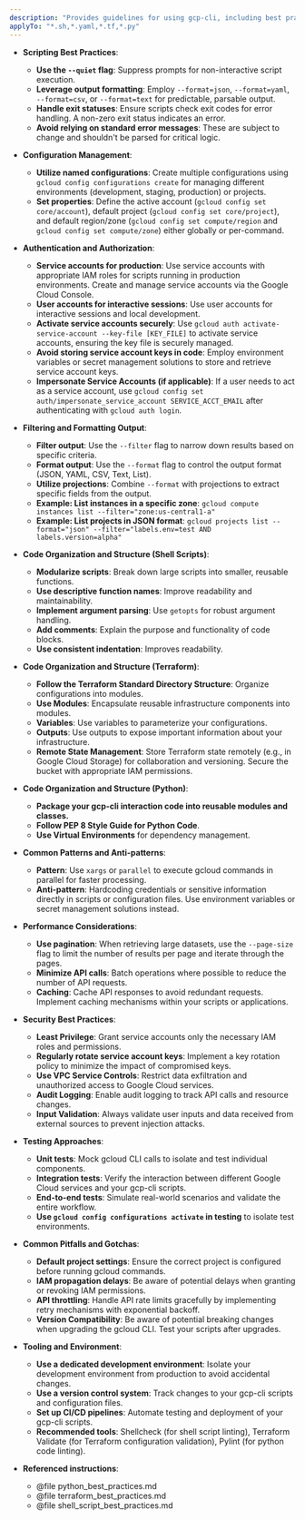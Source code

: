 ```yaml
---
description: "Provides guidelines for using gcp-cli, including best practices for scripting, configuration management, security, and performance. Focuses on automation, predictable output, and secure authentication within Google Cloud environments."
applyTo: "*.sh,*.yaml,*.tf,*.py"
---
```

- **Scripting Best Practices**:
  - **Use the `--quiet` flag**: Suppress prompts for non-interactive script execution.
  - **Leverage output formatting**: Employ `--format=json`, `--format=yaml`, `--format=csv`, or `--format=text` for predictable, parsable output.
  - **Handle exit statuses**: Ensure scripts check exit codes for error handling. A non-zero exit status indicates an error.
  - **Avoid relying on standard error messages**: These are subject to change and shouldn't be parsed for critical logic.

- **Configuration Management**:
  - **Utilize named configurations**: Create multiple configurations using `gcloud config configurations create` for managing different environments (development, staging, production) or projects.
  - **Set properties**: Define the active account (`gcloud config set core/account`), default project (`gcloud config set core/project`), and default region/zone (`gcloud config set compute/region` and `gcloud config set compute/zone`) either globally or per-command.

- **Authentication and Authorization**:
  - **Service accounts for production**: Use service accounts with appropriate IAM roles for scripts running in production environments. Create and manage service accounts via the Google Cloud Console.
  - **User accounts for interactive sessions**: Use user accounts for interactive sessions and local development.
  - **Activate service accounts securely**: Use `gcloud auth activate-service-account --key-file [KEY_FILE]` to activate service accounts, ensuring the key file is securely managed.
  - **Avoid storing service account keys in code**: Employ environment variables or secret management solutions to store and retrieve service account keys.
  - **Impersonate Service Accounts (if applicable)**: If a user needs to act as a service account, use `gcloud config set auth/impersonate_service_account SERVICE_ACCT_EMAIL` after authenticating with `gcloud auth login`.

- **Filtering and Formatting Output**:
  - **Filter output**: Use the `--filter` flag to narrow down results based on specific criteria.
  - **Format output**: Use the `--format` flag to control the output format (JSON, YAML, CSV, Text, List).
  - **Utilize projections**: Combine `--format` with projections to extract specific fields from the output.
  - **Example: List instances in a specific zone**: `gcloud compute instances list --filter="zone:us-central1-a"`
  - **Example: List projects in JSON format**: `gcloud projects list --format="json" --filter="labels.env=test AND labels.version=alpha"`

- **Code Organization and Structure (Shell Scripts)**:
  - **Modularize scripts**: Break down large scripts into smaller, reusable functions.
  - **Use descriptive function names**: Improve readability and maintainability.
  - **Implement argument parsing**: Use `getopts` for robust argument handling.
  - **Add comments**: Explain the purpose and functionality of code blocks.
  - **Use consistent indentation**: Improves readability.

- **Code Organization and Structure (Terraform)**:
  - **Follow the Terraform Standard Directory Structure**: Organize configurations into modules.
  - **Use Modules**: Encapsulate reusable infrastructure components into modules.
  - **Variables**: Use variables to parameterize your configurations.
  - **Outputs**: Use outputs to expose important information about your infrastructure.
  - **Remote State Management**: Store Terraform state remotely (e.g., in Google Cloud Storage) for collaboration and versioning. Secure the bucket with appropriate IAM permissions.

- **Code Organization and Structure (Python)**:
  - **Package your gcp-cli interaction code into reusable modules and classes.**
  - **Follow PEP 8 Style Guide for Python Code**.
  - **Use Virtual Environments** for dependency management.

- **Common Patterns and Anti-patterns**:
  - **Pattern**: Use `xargs` or `parallel` to execute gcloud commands in parallel for faster processing.
  - **Anti-pattern**: Hardcoding credentials or sensitive information directly in scripts or configuration files. Use environment variables or secret management solutions instead.

- **Performance Considerations**:
  - **Use pagination**: When retrieving large datasets, use the `--page-size` flag to limit the number of results per page and iterate through the pages.
  - **Minimize API calls**: Batch operations where possible to reduce the number of API requests.
  - **Caching**: Cache API responses to avoid redundant requests. Implement caching mechanisms within your scripts or applications.

- **Security Best Practices**:
  - **Least Privilege**: Grant service accounts only the necessary IAM roles and permissions.
  - **Regularly rotate service account keys**: Implement a key rotation policy to minimize the impact of compromised keys.
  - **Use VPC Service Controls**: Restrict data exfiltration and unauthorized access to Google Cloud services.
  - **Audit Logging**: Enable audit logging to track API calls and resource changes.
  - **Input Validation**: Always validate user inputs and data received from external sources to prevent injection attacks.

- **Testing Approaches**:
  - **Unit tests**: Mock gcloud CLI calls to isolate and test individual components.
  - **Integration tests**: Verify the interaction between different Google Cloud services and your gcp-cli scripts.
  - **End-to-end tests**: Simulate real-world scenarios and validate the entire workflow.
  - **Use `gcloud config configurations activate` in testing** to isolate test environments.

- **Common Pitfalls and Gotchas**:
  - **Default project settings**: Ensure the correct project is configured before running gcloud commands.
  - **IAM propagation delays**: Be aware of potential delays when granting or revoking IAM permissions.
  - **API throttling**: Handle API rate limits gracefully by implementing retry mechanisms with exponential backoff.
  - **Version Compatibility**: Be aware of potential breaking changes when upgrading the gcloud CLI. Test your scripts after upgrades.

- **Tooling and Environment**:
  - **Use a dedicated development environment**: Isolate your development environment from production to avoid accidental changes.
  - **Use a version control system**: Track changes to your gcp-cli scripts and configuration files.
  - **Set up CI/CD pipelines**: Automate testing and deployment of your gcp-cli scripts.
  - **Recommended tools**: Shellcheck (for shell script linting), Terraform Validate (for Terraform configuration validation), Pylint (for python code linting).

- **Referenced instructions**:
  - @file python_best_practices.md
  - @file terraform_best_practices.md
  - @file shell_script_best_practices.md